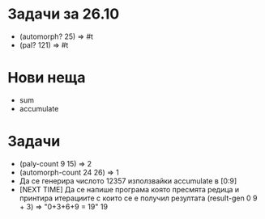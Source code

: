 # Задачи за 26.10
*	(automorph? 25) => #t
*	(pal? 121) => #t

# Нови неща
* sum
* accumulate

# Задачи
*	(paly-count 9 15) => 2
* 	(аutomorph-count 24 26) => 1
* 	Да се генерира числото 12357 използвайки accumulate в [0:9]
* 	[NEXT TIME] Да се напише програма която пресмята редица и принтира итерациите с които се е получил резултата
	(result-gen 0 9 + 3) =>	"0+3+6+9 = 19" 19
